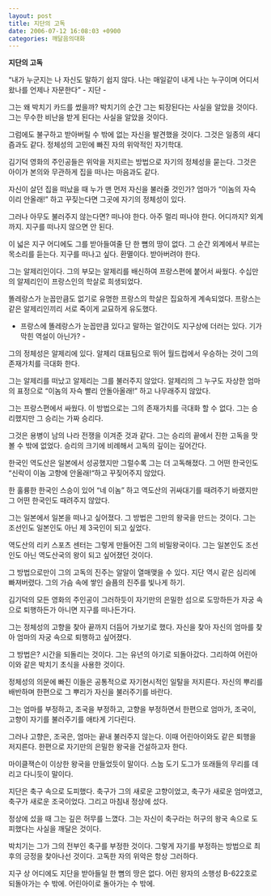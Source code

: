 ```yaml
---
layout: post
title: 지단의 고독
date: 2006-07-12 16:08:03 +0900
categories: 깨달음의대화
---
```

  
**지단의 고독**  
  
  
“내가 누군지는 나 자신도 말하기 쉽지 않다. 나는 매일같이 내게 나는 누구이며 어디서 왔나를 언제나 자문한다” - 지단 -  
  
  
그는 왜 박치기 카드를 썼을까? 박치기의 순간 그는 퇴장된다는 사실을 알았을 것이다. 그는 무수한 비난을 받게 된다는 사실을 알았을 것이다.  
  
그럼에도 불구하고 받아버릴 수 밖에 없는 자신을 발견했을 것이다. 그것은 일종의 새디즘과도 같다. 정체성의 고민에 빠진 자의 위악적인 자기학대.  
  
김기덕 영화의 주인공들은 위악을 저지르는 방법으로 자기의 정체성을 묻는다. 그것은 아이가 본의와 무관하게 집을 떠나는 마음과도 같다.   
  
자신이 살던 집을 떠났을 때 누가 맨 먼저 자신을 불러줄 것인가? 엄마가 “이놈의 자슥 이리 안올래!” 하고 꾸짖는다면 그곳에 자기의 정체성이 있다.  
  
그러나 아무도 불러주지 않는다면? 떠나야 한다. 아주 멀리 떠나야 한다. 어디까지? 외계까지. 지구를 떠나지 않으면 안 된다.   
  
이 넓은 지구 어디에도 그를 받아들여줄 단 한 뼘의 땅이 없다. 그 순간 외계에서 부르는 목소리를 듣는다. 지구를 떠나고 싶다. 환멸이다. 받아버려야 한다.  
  
그는 알제리인이다. 그의 부모는 알제리를 배신하여 프랑스편에 붙어서 싸웠다. 수십만의 알제리인이 프랑스인의 학살로 희생되었다.   
  
똘레랑스가 눈꼽만큼도 없기로 유명한 프랑스의 학살은 집요하게 계속되었다. 프랑스는 같은 알제리인끼리 서로 죽이게 교묘하게 유도했다.  
  
- 프랑스에 똘레랑스가 눈꼽만큼 있다고 말하는 얼간이도 지구상에 더러는 있다. 기가 막힌 역설이 아닌가? -  
  
그의 정체성은 알제리에 있다. 알제리 대표팀으로 뛰어 월드컵에서 우승하는 것이 그의 존재가치를 극대화 한다.   
  
그는 알제리를 떠났고 알제리는 그를 불러주지 않았다. 알제리의 그 누구도 자상한 엄마의 표정으로 “이놈의 자슥 빨리 안돌아올래!” 하고 나무래주지 않았다.  
  
그는 프랑스편에서 싸웠다. 이 방법으로는 그의 존재가치를 극대화 할 수 없다. 그는 승리했지만 그 승리는 가짜 승리다.   
  
그것은 용병이 남의 나라 전쟁을 이겨준 것과 같다. 그는 승리의 끝에서 진한 고독을 맛볼 수 밖에 없었다. 승리의 크기에 비례해서 고독의 깊이는 깊어간다.  
  
한국인 역도산은 일본에서 성공했지만 그럴수록 그는 더 고독해졌다. 그 어떤 한국인도 “신락이 이놈 고향에 안올래!“하고 꾸짖어주지 않았다.  
  
한 훌륭한 한국인 스승이 있어 “네 이놈” 하고 역도산의 귀싸대기를 때려주기 바랬지만 그 어떤 한국인도 때려주지 않았다.   
  
그는 일본에서 일본을 떠나고 싶어졌다. 그 방법은 그만의 왕국을 만드는 것이다. 그는 조선인도 일본인도 아닌 제 3국인이 되고 싶었다.   
  
역도산의 리키 스포츠 센터는 그렇게 만들어진 그의 비밀왕국이다. 그는 일본인도 조선인도 아닌 역도산국의 왕이 되고 싶어졌던 것이다.   
  
그 방법으로만이 그의 고독의 진주는 알알이 열매맺을 수 있다. 지단 역시 같은 심리에 빠져버렸다. 그의 가슴 속에 쌓인 슬픔의 진주를 빛나게 하기.  
  
김기덕의 모든 영화의 주인공이 그러하듯이 자기만의 은밀한 섬으로 도망하든가 자궁 속으로 퇴행하든가 아니면 지구를 떠나든가다.   
  
그는 정체성의 고향을 찾아 끝까지 더듬어 가보기로 했다. 자신을 찾아 자신의 엄마를 찾아 엄마의 자궁 속으로 퇴행하고 싶어졌다.   
  
그 방법은? 시간을 되돌리는 것이다. 그는 유년의 아기로 되돌아갔다. 그리하여 어린아이와 같은 박치기 초식을 사용한 것이다.   
  
정체성의 의문에 빠진 이들은 공통적으로 자기현시적인 일탈을 저지른다. 자신의 뿌리를 배반하며 한편으로 그 뿌리가 자신을 불러주기를 바란다.  
  
그는 엄마를 부정하고, 조국을 부정하고, 고향을 부정하면서 한편으로 엄마가, 조국이, 고향이 자기를 불러주기를 애타게 기다린다.   
  
그러나 고향은, 조국은, 엄마는 끝내 불러주지 않는다. 이때 어린아이와도 같은 퇴행을 저지른다. 한편으로 자기만의 은밀한 왕국을 건설하고자 한다.  
  
마이클잭슨이 이상한 왕국을 만들었듯이 말이다. 스눕 도기 도그가 또래들의 무리를 데리고 다니듯이 말이다.   
  
지단은 축구 속으로 도피했다. 축구가 그의 새로운 고향이었고, 축구가 새로운 엄마였고, 축구가 새로운 조국이었다. 그리고 마침내 정상에 섰다.  
  
정상에 섰을 때 그는 깊은 허무를 느꼈다. 그는 자신이 축구라는 허구의 왕국 속으로 도피했다는 사실을 깨달은 것이다.   
  
박치기는 그가 그의 전부인 축구를 부정한 것이다. 그렇게 자기를 부정하는 방법으로 최후의 긍정을 찾아나선 것이다. 고독한 자의 위악은 항상 그러하다.   
  
지구 상 어디에도 지단을 받아들일 한 뼘의 땅은 없다. 어린 왕자의 소행성 B-622호로 되돌아가는 수 밖에. 어린아이로 돌아가는 수 밖에.